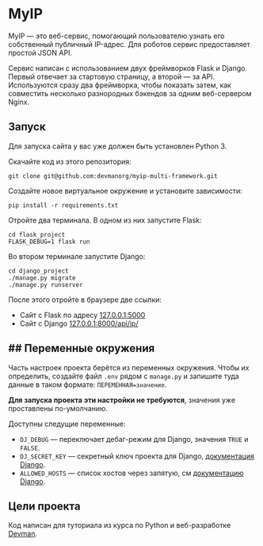 # MyIP

MyIP — это веб-сервис, помогающий пользователю узнать его собственный публичный IP-адрес. Для роботов сервис предоставляет простой JSON API.

Сервис написан с использованием двух фреймворков Flask и Django. Первый отвечает за стартовую страницу, а второй — за API. Используются сразу два фреймворка, чтобы показать затем, как совместить несколько разнородных бэкендов за одним веб-сервером Nginx.

## Запуск

Для запуска сайта у вас уже должен быть установлен Python 3.

Скачайте код из этого репозитория:

```
git clone git@github.com:devmanorg/myip-multi-framework.git
```

Создайте новое виртуальное окружение и установите зависимости:

```
pip install -r requirements.txt
```

Отройте два терминала. В одном из них запустите Flask:

```
cd flask_project
FLASK_DEBUG=1 flask run
```

Во втором терминале запустите Django:

```
cd django_project
./manage.py migrate
./manage.py runserver
```

После этого отройте в браузере две ссылки:

- Сайт с Flask по адресу [127.0.0.1:5000](http://127.0.0.1:5000/)
- Сайт с Django [127.0.0.1:8000/api/ip/](http://127.0.0.1:8000/api/ip/)

## ## Переменные окружения

Часть настроек проекта берётся из переменных окружения. Чтобы их определить, создайте файл `.env` рядом с `manage.py` и запишите туда данные в таком формате: `ПЕРЕМЕННАЯ=значение`.

**Для запуска проекта эти настройки не требуются**, значения уже проставлены по-умолчанию.

Доступны следущие переменные:

- `DJ_DEBUG` — переключает дебаг-режим для Django, значения `TRUE` и `FALSE`.
- `DJ_SECRET_KEY` — секретный ключ проекта для Django, [документация Django](https://docs.djangoproject.com/en/3.1/ref/settings/#std:setting-SECRET_KEY).
- `ALLOWED_HOSTS` — список хостов через запятую, см [документацию Django](https://docs.djangoproject.com/en/3.1/ref/settings/#allowed-hosts).

## Цели проекта

Код написан для туториала из курса по Python и веб-разработке [Devman](https://dvmn.org).